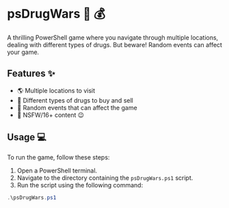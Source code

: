 ﻿# psDrugWars :syringe: :moneybag:

A thrilling PowerShell game where you navigate through multiple locations, dealing with different types of drugs. But beware! Random events can affect your game.

## Features :sparkles:

- :earth_americas: Multiple locations to visit
- :pill: Different types of drugs to buy and sell
- :game_die: Random events that can affect the game
- :underage: NSFW/16+ content :wink:

## Usage :computer:

To run the game, follow these steps:

1. Open a PowerShell terminal.
2. Navigate to the directory containing the `psDrugWars.ps1` script.
3. Run the script using the following command:

```powershell
.\psDrugWars.ps1